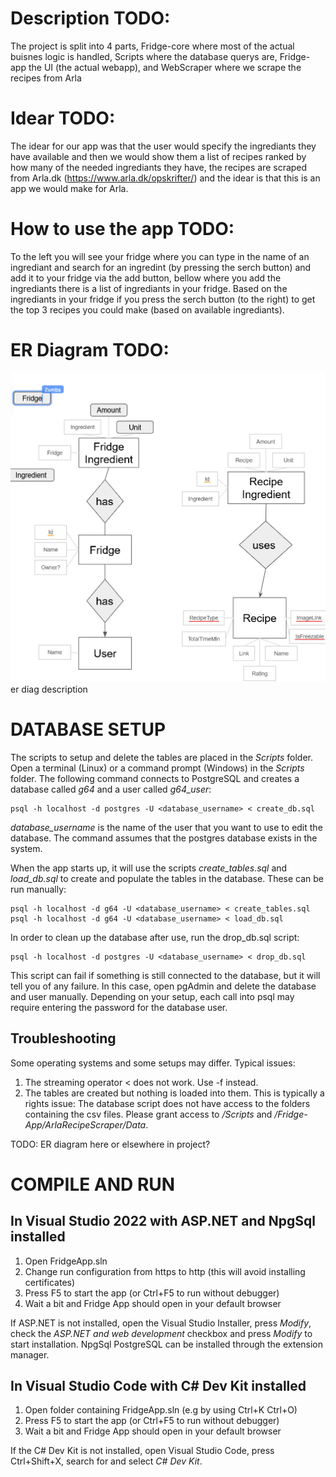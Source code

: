 # Description TODO:
The project is split into 4 parts, Fridge-core where most of the actual buisnes logic is handled, Scripts where the database querys are, Fridge-app the UI (the actual webapp), and WebScraper where we scrape the recipes from Arla 

# Idear TODO:
The idear for our app was that the user would specify the ingrediants they have available and then we would show them a list of recipes ranked by how many of the needed ingrediants they have, the recipes are scraped from Arla.dk (https://www.arla.dk/opskrifter/) and the idear is that this is an app we would make for Arla.

# How to use the app TODO:
To the left you will see your fridge where you can type in the name of an ingrediant and search for an ingredint (by pressing the serch button) and add it to your fridge via the add button, bellow where you add the ingrediants there is a list of ingrediants in your fridge.
Based on the ingrediants in your fridge if you press the serch button (to the right) to get the top 3 recipes you could make (based on available ingrediants).

# ER Diagram TODO:
![.ERDiagram.png](https://github.com/Aether6969/Fridge-App/blob/master/ERDiagram.png)
er diag description

# DATABASE SETUP
The scripts to setup and delete the tables are placed in the _Scripts_ folder. Open a terminal (Linux) or a command prompt (Windows) in the _Scripts_ folder. The following command connects to PostgreSQL and creates a database called _g64_ and a user called _g64_user_:

    psql -h localhost -d postgres -U <database_username> < create_db.sql 

_database_username_ is the name of the user that you want to use to edit the database. The command assumes that the postgres database exists in the system.

When the app starts up, it will use the scripts _create_tables.sql_ and _load_db.sql_ to create and populate the tables in the database. These can be run manually:

    psql -h localhost -d g64 -U <database_username> < create_tables.sql 
    psql -h localhost -d g64 -U <database_username> < load_db.sql 

In order to clean up the database after use, run the drop_db.sql script:

    psql -h localhost -d postgres -U <database_username> < drop_db.sql 

This script can fail if something is still connected to the database, but it will tell you of any failure. In this case, open pgAdmin and delete the database and user manually.
Depending on your setup, each call into psql may require entering the password for the database user.

## Troubleshooting
Some operating systems and some setups may differ. Typical issues:

1) The streaming operator < does not work. Use -f instead.
2) The tables are created but nothing is loaded into them. This is typically a rights issue: The database script does not have access to the folders containing the csv files. Please grant access to _/Scripts_ and _/Fridge-App/ArlaRecipeScraper/Data_.

TODO: ER diagram here or elsewhere in project?

# COMPILE AND RUN

## In Visual Studio 2022 with ASP.NET and NpgSql installed

1) Open FridgeApp.sln
2) Change run configuration from https to http (this will avoid installing certificates)
3) Press F5 to start the app (or Ctrl+F5 to run without debugger)
4) Wait a bit and Fridge App should open in your default browser

If ASP.NET is not installed, open the Visual Studio Installer, press _Modify_, check the _ASP.NET and web development_ checkbox and press _Modify_ to start installation.
NpgSql PostgreSQL can be installed through the extension manager.

## In Visual Studio Code with C# Dev Kit installed

1) Open folder containing FridgeApp.sln (e.g by using Ctrl+K Ctrl+O)
2) Press F5 to start the app (or Ctrl+F5 to run without debugger)
3) Wait a bit and Fridge App should open in your default browser

If the C# Dev Kit is not installed, open Visual Studio Code, press Ctrl+Shift+X, search for and select _C# Dev Kit_.
